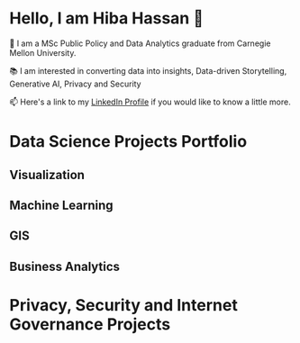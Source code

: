 # Hello, I am Hiba Hassan 👋

🌱 I am a MSc Public Policy and Data Analytics graduate from Carnegie Mellon University.

📚 I am interested in converting data into insights, Data-driven Storytelling, Generative AI, Privacy and Security

📫 Here's a link to my [LinkedIn Profile](https://www.linkedin.com/in/hiba-h-236046162/) if you would like to know a little more.

# Data Science Projects Portfolio
## Visualization
## Machine Learning
## GIS 
## Business Analytics

# Privacy, Security and Internet Governance Projects
